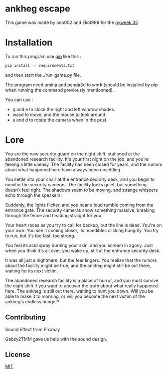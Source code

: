 # ankheg escape

This game was made by ano002 and Eliot999 for the [pyweek 35](https://pyweek.org/35/entries/) 

# Installation

To run this program use [pip](https://pip.pypa.io/en/stable/) like this :
```bash
pip install -r requirements.txt
``` 
and then start the ./run_game.py file.

The program need ursina and panda3d to work (should be installed by pip when running the command previously mentionned).

You can use : 
* q and e to close the right and left window shades.
* wasd to move, and the mouse to look around.
* a and d to rotate the camera when in the post.

# Lore

You are the new security guard on the night shift, stationed at the abandoned research facility. It's your first night on the job, and you're feeling a little uneasy. The facility has been closed for years, and the rumors about what happened here have always been unsettling.

You settle into your chair at the entrance security desk, and you begin to monitor the security cameras. The facility looks quiet, but something doesn't feel right. The shadows seem to be moving, and strange whispers echo through the speakers.

Suddenly, the lights flicker, and you hear a loud rumble coming from the entrance gate. The security cameras show something massive, breaking through the fence and heading straight for you.

Your heart races as you try to call for backup, but the line is dead. You're on your own. You see it coming closer, its mandibles clicking hungrily. You try to run, but it's too fast, too strong.

You feel its acid spray burning your skin, and you scream in agony. Just when you think it's all over, you wake up, still at the entrance security desk.

It was all just a nightmare, but the fear lingers. You realize that the rumors about the facility might be true, and the ankheg might still be out there, waiting for its next victim.

The abandoned research facility is a place of horror, and you must survive the night shift if you want to uncover the truth about what really happened here. The ankheg is still out there, waiting to hunt you down. Will you be able to make it to morning, or will you become the next victim of the ankheg's endless hunger?  

## Contributing

Sound Effect from Pixabay

Gabzy2TMM gave us help with the sound design.

## License
[MIT](https://choosealicense.com/licenses/mit/)
